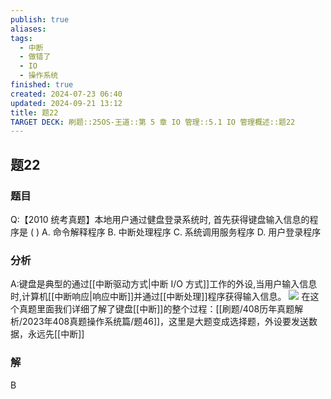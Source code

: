 ```yaml
---
publish: true
aliases: 
tags:
  - 中断
  - 做错了
  - IO
  - 操作系统
finished: true
created: 2024-07-23 06:40
updated: 2024-09-21 13:12
title: 题22
TARGET DECK: 刷题::25OS-王道::第 5 章 IO 管理::5.1 IO 管理概述::题22
---
```

## 题22
### 题目
Q:【2010 统考真题】本地用户通过健盘登录系统时, 首先获得键盘输入信息的程序是 ( )
A. 命令解释程序 B. 中断处理程序 C. 系统调用服务程序 D. 用户登录程序
### 分析
A:键盘是典型的通过[[中断驱动方式|中断 I/O 方式]]工作的外设,当用户输入信息时,计算机[[中断响应|响应中断]]并通过[[中断处理]]程序获得输入信息。
![](https://img.hwenyi.live/202408042032136.webp)
在这个真题里面我们详细了解了键盘[[中断]]的整个过程：[[刷题/408历年真题解析/2023年408真题操作系统篇/题46]]，这里是大题变成选择题，外设要发送数据，永远先[[中断]]
### 解
B
